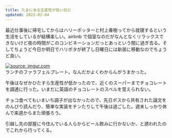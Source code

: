 ```yaml
---
title: たまにある生産性が低い日だ
updated: 2022-02-04
---
```


最近仕事後に帰宅してからはハリーポッターと村上春樹ってから就寝するという生活をしているが結構楽しい。airbnb で個室なのだがなんとなくリラックスできないけど夜の時間がこのコンビネーションだっとあっという間に過ぎ去る。そしてちょうど今日か明日でハリポタが終了し日曜日には新居に移動なのでちょうど良い。

<a href="https://imgur.com/KhsymdJ"><img src="https://i.imgur.com/KhsymdJ.png" title="source: imgur.com" /></a>  
ランチのファラフェルプレート。なんだかよくわからんがうまかった。

午後はなぜかひたすら生産性が低かったので、近くのスーパーまでチョコレートを調達に行った。いまだに英語のチョコレートのスペルを覚えられない。

チョコ食べてもいまいち調子が出なかったので、先日ボスから共有された論文をのんびり読んだり、簡単な実装をチンたりして午後は過ごした。週末しっかり休んで来週からまた頑張ろう。

引越し先の部屋に今住んでいる人らからビール飲みに行かないか、と誘われたのでこれから行ってくる。
